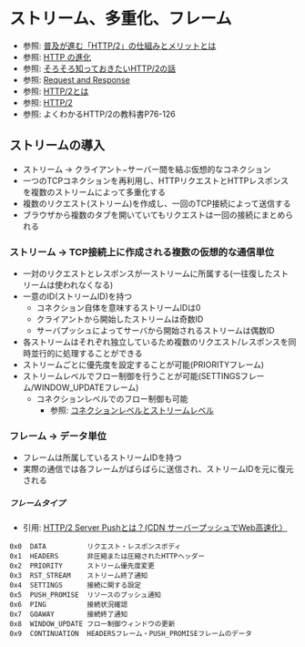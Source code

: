 # ストリーム、多重化、フレーム
- 参照: [普及が進む「HTTP/2」の仕組みとメリットとは](https://knowledge.sakura.ad.jp/7734/)
- 参照: [HTTP の進化](https://developer.mozilla.org/ja/docs/Web/HTTP/Basics_of_HTTP/Evolution_of_HTTP)
- 参照: [そろそろ知っておきたいHTTP/2の話](https://qiita.com/mogamin3/items/7698ee3336c70a482843)
- 参照: [Request and Response](https://youtu.be/0cmXVXMdbs8)
- 参照: [HTTP/2とは](https://www.nic.ad.jp/ja/newsletter/No68/0800.html)
- 参照: [HTTP/2](https://hpbn.co/http2/#binary-framing-layer)
- 参照: よくわかるHTTP/2の教科書P76-126

## ストリームの導入
- ストリーム -> クライアント−サーバー間を結ぶ仮想的なコネクション
- 一つのTCPコネクションを再利用し、HTTPリクエストとHTTPレスポンスを複数のストリームによって多重化する
- 複数のリクエスト(ストリーム)を作成し、一回のTCP接続によって送信する
- ブラウザから複数のタブを開いていてもリクエストは一回の接続にまとめられる

### ストリーム -> TCP接続上に作成される複数の仮想的な通信単位
- 一対のリクエストとレスポンスが一ストリームに所属する(一往復したストリームは使われなくなる)
- 一意のID(ストリームID)を持つ
  - コネクション自体を意味するストリームIDは0
  - クライアントから開始したストリームは奇数ID
  - サーバプッシュによってサーバから開始されるストリームは偶数ID
- 各ストリームはそれぞれ独立しているため複数のリクエスト/レスポンスを同時並行的に処理することができる
- ストリームごとに優先度を設定することが可能(PRIORITYフレーム)
- ストリームレベルでフロー制御を行うことが可能(SETTINGSフレーム/WINDOW_UPDATEフレーム)
  - コネクションレベルでのフロー制御も可能
    - 参照: [コネクションレベルとストリームレベル](https://qiita.com/Jxck_/items/622162ad8bcb69fa043d#%E3%83%95%E3%83%AD%E3%83%BC%E5%88%B6%E5%BE%A1%E3%81%AE%E6%96%B9%E6%B3%95)

### フレーム -> データ単位
- フレームは所属しているストリームIDを持つ
- 実際の通信では各フレームがばらばらに送信され、ストリームIDを元に復元される

##### フレームタイプ
- 引用: [HTTP/2 Server Pushとは？(CDN サーバープッシュでWeb高速化）](https://blog.redbox.ne.jp/http2-server-push-cdn.html)
```
0x0  DATA          リクエスト・レスポンスボディ
0x1  HEADERS       非圧縮または圧縮されたHTTPヘッダー
0x2  PRIORITY      ストリーム優先度変更
0x3  RST_STREAM    ストリーム終了通知
0x4  SETTINGS      接続に関する設定
0x5  PUSH_PROMISE  リソースのプッシュ通知
0x6  PING          接続状況確認
0x7  GOAWAY        接続終了通知
0x8  WINDOW_UPDATE フロー制御ウィンドウの更新
0x9  CONTINUATION  HEADERSフレーム・PUSH_PROMISEフレームのデータ
```
